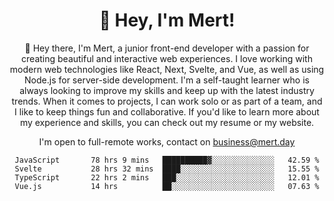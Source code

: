 <div align="center">
  <h1 align="center">👋 Hey, I'm Mert! </h1>
<p>
 🎉 Hey there, I'm Mert, a junior front-end developer with a passion for creating beautiful and interactive web experiences. I love working with modern web technologies like React, Next, Svelte, and Vue, as well as using Node.js for server-side development. I'm a self-taught learner who is always looking to improve my skills and keep up with the latest industry trends. When it comes to projects, I can work solo or as part of a team, and I like to keep things fun and collaborative. If you'd like to learn more about my experience and skills, you can check out my resume or my website.
</p>

  I'm open to full-remote works, contact on [business@mert.day](mailto:business@mert.day) 
  
<!--START_SECTION:waka-->

```text
JavaScript       78 hrs 9 mins   ██████████▓░░░░░░░░░░░░░░   42.59 %
Svelte           28 hrs 32 mins  ████░░░░░░░░░░░░░░░░░░░░░   15.55 %
TypeScript       22 hrs 2 mins   ███░░░░░░░░░░░░░░░░░░░░░░   12.01 %
Vue.js           14 hrs          ██░░░░░░░░░░░░░░░░░░░░░░░   07.63 %
```

<!--END_SECTION:waka-->

<!--
I inspired from https://github.com/noirrs
You can check his page too!

Mert Doğu - Front-end Developer - mert.day
--> 
